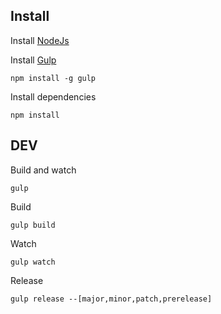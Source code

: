 ## Install

Install [NodeJs](https://nodejs.org/)

Install [Gulp](http://gulpjs.com/)

    npm install -g gulp

Install dependencies

    npm install

## DEV

Build and watch

    gulp

Build

    gulp build

Watch

    gulp watch

Release

    gulp release --[major,minor,patch,prerelease]
